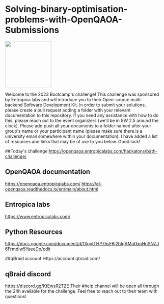 # Solving-binary-optimisation-problems-with-OpenQAOA-Submissions

[<img src="https://qbraid-static.s3.amazonaws.com/logos/Launch_on_qBraid_white.png" width="150">](https://account.qbraid.com?gitHubUrl=https://github.com/https://github.com/Bath-s-2023-Quantum-Bootcamp/Solving-binary-optimisation-problems-with-OpenQAOA-Submissions.git)

Welcome to the 2023 Bootcamp's challenge! This challenge was sponsored by Entropica labs and will introduce you to their Open-source multi-backend Software Development Kit. In order to submit your solutions, please create a pull request adding a folder with your relevant documentation to this repository. If you need any assistance with how to do this, please reach out to the event organizers (we'll be in 8W 2.5 around the clock). Please add push all your documents to a folder named after your group's name or your participant name (please make sure there is a university email somewhere within your documentation).
I have added a list of resources and links that may be of use to you below.
Good luck!

##Today's challenge
https://openqaoa.entropicalabs.com/hackatons/bath-challenge/
 
## OpenQAOA documentation
https://openqaoa.entropicalabs.com/ 
https://el-openqaoa.readthedocs.io/en/main/about.html

## Entropica labs 
https://www.entropicalabs.com/

## Python Resources
https://docs.google.com/document/d/1XqyITHP75sF6j2bIqAMaOxnHnSNZJ6FrmdIw5YaeeDo/edit

##qBraid account
Https://account.qbraid.com/

## qBraid discord
 https://discord.gg/KtEwsR2TZE
 Their #help channel will be open all through the 24h available for the challenge. Feel free to reach out to their team with questions!
